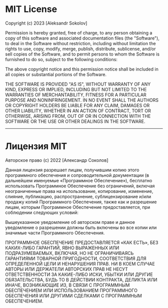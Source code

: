 # MIT License

Copyright (c) 2023 [Aleksandr Sokolov]

Permission is hereby granted, free of charge, to any person obtaining a copy
of this software and associated documentation files (the "Software"), to deal
in the Software without restriction, including without limitation the rights
to use, copy, modify, merge, publish, distribute, sublicense, and/or sell
copies of the Software, and to permit persons to whom the Software is
furnished to do so, subject to the following conditions:

The above copyright notice and this permission notice shall be included in all
copies or substantial portions of the Software.

THE SOFTWARE IS PROVIDED "AS IS", WITHOUT WARRANTY OF ANY KIND, EXPRESS OR
IMPLIED, INCLUDING BUT NOT LIMITED TO THE WARRANTIES OF MERCHANTABILITY,
FITNESS FOR A PARTICULAR PURPOSE AND NONINFRINGEMENT. IN NO EVENT SHALL THE
AUTHORS OR COPYRIGHT HOLDERS BE LIABLE FOR ANY CLAIM, DAMAGES OR OTHER
LIABILITY, WHETHER IN AN ACTION OF CONTRACT, TORT OR OTHERWISE, ARISING FROM,
OUT OF OR IN CONNECTION WITH THE SOFTWARE OR THE USE OR OTHER DEALINGS IN THE
SOFTWARE.

---

# Лицензия MIT

Авторское право (c) 2022 [Александр Соколов]

Данная лицензия разрешает лицам, получившим копию этого программного обеспечения и сопроводительной документации (в дальнейшем именуемые «Программное Обеспечение»), бесплатно использовать Программное Обеспечение без ограничений, включая неограниченные права на использование, копирование, изменение, слияние, публикацию, распространение, сублицензирование и/или продажу копий Программного Обеспечения, также как и разрешение лицам, которым Программное Обеспечение предоставляется, при соблюдении следующих условий:

Вышеуказанное уведомление об авторском праве и данное уведомление о разрешении должны быть включены во все копии или значимые части Программного Обеспечения.

ПРОГРАММНОЕ ОБЕСПЕЧЕНИЕ ПРЕДОСТАВЛЯЕТСЯ «КАК ЕСТЬ», БЕЗ КАКИХ-ЛИБО ГАРАНТИЙ, ЯВНО ВЫРАЖЕННЫХ ИЛИ ПОДРАЗУМЕВАЕМЫХ, ВКЛЮЧАЯ, НО НЕ ОГРАНИЧИВАЯСЬ ГАРАНТИЯМИ ТОВАРНОЙ ПРИГОДНОСТИ, СООТВЕТСТВИЯ ДЛЯ ОПРЕДЕЛЕННОЙ ЦЕЛИ И НЕНАРУШЕНИЯ ПРАВ. НИ В КОЕМ СЛУЧАЕ АВТОРЫ ИЛИ ДЕРЖАТЕЛИ АВТОРСКИХ ПРАВ НЕ НЕСУТ ОТВЕТСТВЕННОСТИ ЗА КАКИЕ-ЛИБО ИСКИ, УБЫТКИ ИЛИ ДРУГИЕ ОБЯЗАТЕЛЬСТВА, БУДЬ ТО В ДЕЙСТВИИ КОНТРАКТА, ДЕЛИКТА ИЛИ ИНАЧЕ, ВОЗНИКАЮЩИЕ ИЗ, В СВЯЗИ С ПРОГРАММНЫМ ОБЕСПЕЧЕНИЕМ ИЛИ ИСПОЛЬЗОВАНИЕМ ПРОГРАММНОГО ОБЕСПЕЧЕНИЯ ИЛИ ДРУГИМИ СДЕЛКАМИ С ПРОГРАММНЫМ ОБЕСПЕЧЕНИЕМ.

